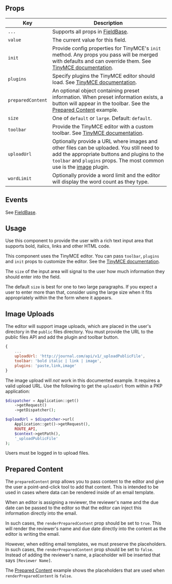 ## Props

| Key | Description |
| --- | --- |
| `...` | Supports all props in [FieldBase](#/component/Form/fields/FieldBase). |
| `value` | The current value for this field. |
| `init` | Provide config properties for TinyMCE's `init` method. Any props you pass will be merged with defaults and can override them. See [TinyMCE documentation](https://www.tiny.cloud/docs/configure/integration-and-setup/). |
| `plugins` | Specify plugins the TinyMCE editor should load. See [TinyMCE documentation](https://www.tiny.cloud/docs/configure/integration-and-setup/#plugins). |
| `preparedContent` | An optional object containing preset information. When preset information exists, a button will appear in the toolbar. See the [Prepared Content](#/component/Form/fields/FieldRichTextarea/ExamplePreparedContent) example. |
| `size` | One of `default` or `large`. Default: `default`. |
| `toolbar` | Provide the TinyMCE editor with a custom toolbar. See [TinyMCE documentation](https://www.tinymce.com/docs/configure/editor-appearance/#toolbar). |
| `uploadUrl` | Optionally provide a URL where images and other files can be uploaded. You still need to add the appropriate buttons and plugins to the `toolbar` and `plugins` props. The most common use is the [image](https://www.tiny.cloud/docs/plugins/image/) plugin. |
| `wordLimit` | Optionally provide a word limit and the editor will display the word count as they type. |

## Events

See [FieldBase](#/component/Form/fields/FieldBase).

## Usage

Use this component to provide the user with a rich text input area that supports bold, italics, links and other HTML code.

This component uses the TinyMCE editor. You can pass `toolbar`, `plugins` and `init` props to customize the editor. See the [TinyMCE documentation](https://www.tiny.cloud/docs/configure/integration-and-setup/).

The `size` of the input area will signal to the user how much information they should enter into the field.

The default `size` is best for one to two large paragraphs. If you expect a user to enter more than that, consider using the large size when it fits appropriately within the the form where it appears.

## Image Uploads

The editor will support image uploads, which are placed in the user's directory in the `public` files directory. You must provide the URL to the public files API and add the plugin and toolbar button.

```js
{
	...
	uploadUrl: 'http://journal.com/api/v1/_uploadPublicFile',
	toolbar: 'bold italic | link | image',
	plugins: 'paste,link,image'
}
```

The image upload will _not_ work in this documented example. It requires a valid upload URL. Use the following to get the `uploadUrl` from within a PKP application:

```php
$dispatcher = Application::get()
	->getRequest()
	->getDispatcher();

$uploadUrl = $dispatcher->url(
	Application::get()->getRequest(),
	ROUTE_API,
	$context->getPath(),
	'_uploadPublicFile'
);
```

Users must be logged in to upload files.

## Prepared Content

The `preparedContent` prop allows you to pass content to the editor and give the user a point-and-click tool to add that content. This is intended to be used in cases where data can be rendered inside of an email template.

When an editor is assigning a reviewer, the reviewer's name and the due date can be passed to the editor so that the editor can inject this information directly into the email.

In such cases, the `renderPreparedContent` prop should be set to `true`. This will render the reviewer's name and due date directly into the content as the editor is writing the email.

However, when editing email templates, we must preserve the placeholders. In such cases, the `renderPreparedContent` prop should be set to `false`. Instead of adding the reviewer's name, a placeholder will be inserted that says `[Reviewer Name]`.

The [Prepared Content](#/component/Form/fields/FieldRichTextarea/ExamplePreparedContent) example shows the placeholders that are used when `renderPreparedContent` is `false`.
